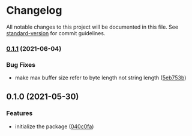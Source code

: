 # Changelog

All notable changes to this project will be documented in this file. See [standard-version](https://github.com/conventional-changelog/standard-version) for commit guidelines.

### [0.1.1](https://github.com/kyarik/express-graphql-persisted-queries/compare/v0.1.0...v0.1.1) (2021-06-04)

### Bug Fixes

- make max buffer size refer to byte length not string length ([5eb753b](https://github.com/kyarik/express-graphql-persisted-queries/commit/5eb753b947266fb0007af2a3ab1235edb18ac9dd))

## 0.1.0 (2021-05-30)

### Features

- initialize the package ([040c0fa](https://github.com/kyarik/express-graphql-persisted-queries/commit/040c0fab8fa2cb685002c6637241a5231f3a08ce))
